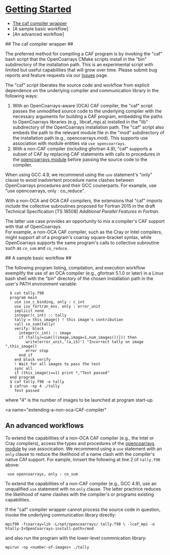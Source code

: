 [This document is formatted with GitHub-Flavored Markdown.                       ]:# 
[For better viewing, including hyperlinks, read it online at                     ]:# 
[https://github.com/sourceryinstitute/opencoarrays/blob/master/GETTING_STARTED.md]:#

# [Getting Started](#getting-started) #

* [The caf compiler wrapper]
* [A sample basic workflow]
* [An advanced workflow]

<a name="the-caf-compiler-wrapper">
## The caf compiler wrapper ##
</a> 

The preferred method for compiling a CAF program is by invoking the "caf" bash script 
that the OpenCoarrays CMake scripts install in the "bin" subdirectory of the installation
path. This is an experimental script with limited but useful capabilities that will 
grow over time.  Please submit bug reports and feature requests via our [Issues] page.

The "caf" script liberates the source code and workflow from explicit dependence on the
underlying compiler and communication library in the following ways: 

1. With an OpenCoarrays-aware (OCA) CAF compiler, the "caf" script passes the unmodified
   source code to the underlying compiler with the necessary arguments for building a 
   CAF program, embedding the paths to OpenCoarrays libraries (e.g., libcaf_mpi.a) installed 
   in the "lib" subdirectory of the OpenCoarrays installation path.  The "caf" script also 
   embeds the path to the relevant module file in the "mod" subdirectory of the installation
   path (e.g., opencoarrays.mod).  This supports use association with module entities via
   ``use opencoarrays``.
2. With a non-CAF compiler (including gfortran 4.9), "caf" supports a subset of CAF by 
   replacing CAF statements with calls to procedures in the [opencoarrays module] before
   passing the source code to the compiler.  

When using GCC 4.9, we recommend using the `use` statement's "only" clause to
avoid inadvertent procedure name clashes between OpenCoarrays procedures and their 
GCC counerparts.  For example, use "use opencoarrays, only : co_reduce".

With a non-OCA and OCA CAF compilers, the extensions that "caf" imports include the collective
subroutines proposed for Fortran 2015 in the draft Technical Specification [TS 18508]
_Additional Parallel Features in Fortran_.

The latter use case provides an opportunity to mix a compiler's CAF support with that of OpenCoarrays.  
For example, a non-OCA CAF compiler, such as the Cray or Intel compilers, might support all of a 
program's coarray square-bracket syntax, while OpenCoarrays supports the same program's calls to 
collective subroutine such as `co_sum` and `co_reduce`.

<a name="workflow-with-oca-aware-compiler">
## A sample basic workflow ##
</a>

The following program listing, compilation, and execution workflow exemplify 
the use of an OCA compiler (e.g., gfortran 5.1.0 or later) in a Linux bash shell 
with the "bin" directory of the chosen installation path in the user's PATH 
environment variable:

      $ cat tally.f90 
      program main
        use iso_c_binding, only : c_int
        use iso_fortran_env, only : error_unit
        implicit none
        integer(c_int) :: tally
        tally = this_image() ! this image's contribution 
        call co_sum(tally)
        verify: block
          integer(c_int) :: image
          if (tally/=sum([(image,image=1,num_images())])) then
             write(error_unit,'(a,i5)') "Incorrect tally on image ",this_image()
             error stop
          end if
        end block verify
        ! Wait for all images to pass the test
        sync all 
        if (this_image()==1) print *,"Test passed"
      end program
      $ caf tally.f90 -o tally
      $ cafrun -np 4 ./tally
        Test passed

where "4" is the number of images to be launched at program start-up.

<a name="extending-a-non-oca-CAF-compiler"
## An advanced workflows </a> ##

To extend the capabilities of a non-OCA CAF compiler (e.g., the Intel or Cray compilers),
access the types and procedures of the [opencoarrays module] by use assocication.  We 
recommend using a `use` statement with an `only` clause to reduce the likelihood of a
name clash with the compiler's native CAf support.  For eample, innsert the following
at line 2 of `tally.f90` above:

     use opencoarrays, only : co_sum

To extend the capabilities of a non-CAF compiler (e.g., GCC 4.9), use an unqualified
`use` statement with no `only` clause.  The latter practrice reduces the likelihood of
name clashes with the compiler's or programs existing capabilities.

If the "caf" compiler wrapper cannot process the source code in question, invoke
the underlying communication library directly:

    mpif90 -fcoarray=lib -L/opt/opencoarrays/ tally.f90 \ -lcaf_mpi -o htally-I<OpenCoarrays-install-path>/mod

and also run the program with the lower-level commnication library:

    mpirun -np <number-of-images> ./tally


[Sourcery Store]: http://www.sourceryinstitute.org/store
[Virtualbox]: http://www.virtualbox.org
[Issues]: https://github.com/sourceryinstitute/opencoarrays/issues
[opencoarrays module]: ./src/extensions/opencoarrays.F90
[GCC]: http://gcc.gnu.org
[TS18508 Additional Parallel Features in Fortran]: http://isotc.iso.org/livelink/livelink?func=ll&objId=17181227&objAction=Open
[The caf compiler wrapper]: #the-caf-compiler-wrapper
[The cafrun program launcher]: #the-cafrun-program-launcher
[Compiling a CAF Program]: #compiling-a-caf-program
[workflow-with-oca-aware-compiler]: #workflow-with-oca-aware-compiler
[Sample advanced workflows]: #sample-advanced-workflows
[or a non-CAF compiler (e.g., GCC 4.9)Executing a CAF program]: #executing-a-caf-program

